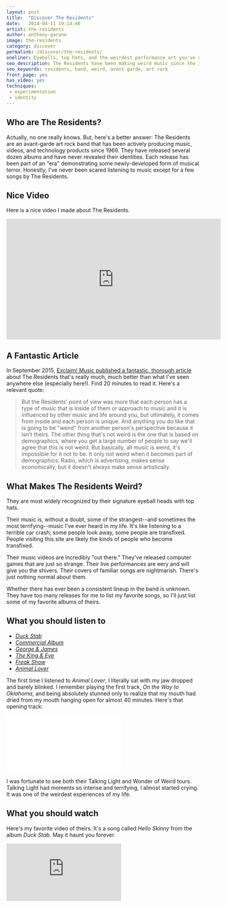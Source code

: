 ```yaml
---
layout: post
title:  "Discover The Residents"
date:   2014-04-11 19:14:46
artist: the-residents
author: anthony-garone
image: the-residents
category: discover
permalink: /discover/the-residents/
oneliner: Eyeballs, top hats, and the weirdest performance art you've never heard.
seo_description: The Residents have been making weird music since the 1960s and continue to terrify listeners to this day.
seo_keywords: residents, band, weird, avant garde, art rock
front_page: yes
has_video: yes
techniques:
 - experimentation
 - identity
---
```

## Who are The Residents?

Actually, no one really knows. But, here's a better answer: The Residents are an avant-garde art rock band that has been actively producing music, videos, and technology products since 1969. They have released several dozen albums and have never revealed their identities. Each release has been part of an “era" demonstrating some newly-developed form of musical terror. Honestly, I've never been scared listening to music except for a few songs by The Residents.

## Nice Video

Here is a nice video I made about The Residents.

<div class="video-wrapper">
<iframe width="560" height="315" src="https://www.youtube.com/embed/pJz_ei_Ns20?rel=0" frameborder="0" allowfullscreen></iframe>
</div>

## A Fantastic Article

In September 2015, [Exclaim! Music published a fantastic, thorough article](http://exclaim.ca/Music/article/residents-more_than_what_ear_hears_coming_from) about The Residents that's really much, much better than what I've seen anywhere else (especially here!). Find 20 minutes to read it. Here's a relevant quote:

> But the Residents' point of view was more that each person has a type of music that is inside of them or approach to music and it is influenced by other music and life around you, but ultimately, it comes from inside and each person is unique. And anything you do like that is going to be "weird" from another person's perspective because it isn't theirs. The other thing that's not weird is the one that is based on demographics, where you get a large number of people to say we'll agree that this is not weird. But basically, all music is weird, it's impossible for it not to be. It only not weird when it becomes part of demographics. Radio, which is advertising, makes sense economically, but it doesn't always make sense artistically.

## What Makes The Residents Weird?

They are most widely recognized by their signature eyeball heads with top hats.

Their music is, without a doubt, some of the strangest--and sometimes the most terrifying--music I've ever heard in my life. It's like listening to a terrible car crash; some people look away, some people are transfixed. People visiting this site are likely the kinds of people who become transfixed.

Their music videos are incredibly "out there." They've released computer games that are just so strange. Their live performances are eery and will give you the shivers. Their covers of familiar songs are nightmarish. There's just nothing normal about them.

Whether there has ever been a consistent lineup in the band is unknown. They have too many releases for me to list my favorite songs, so I'll just list some of my favorite albums of theirs.

## What you should listen to

- *[Duck Stab](http://en.wikipedia.org/wiki/Duck_Stab/Buster_%26_Glen)*
- *[Commercial Album](http://en.wikipedia.org/wiki/Commercial_Album)*
- *[George &amp; James](http://en.wikipedia.org/wiki/George_%26_James)*
- *[The King &amp; Eye](http://en.wikipedia.org/wiki/The_King_%26_Eye)*
- *[Freak Show](http://en.wikipedia.org/wiki/Freak_Show/Freak_Show_Soundtrack)*
- *[Animal Lover](http://en.wikipedia.org/wiki/Animal_Lover)*

The first time I listened to *Animal Lover*, I literally sat with my jaw dropped and barely blinked. I remember playing the first track, *On the Way to Oklahoma*, and being absolutely stunned only to realize that my mouth had dried from my mouth hanging open for almost 40 minutes. Here's that opening track:

<div class="video-wrapper">
<iframe src="//www.youtube.com/embed/-9LsCc2XgJw" frameborder="0" allowfullscreen=""></iframe>
</div>

I was fortunate to see both their Talking Light and Wonder of Weird tours. Talking Light had moments so intense and terrifying, I almost started crying. It was one of the weirdest experiences of my life.

## What you should watch

Here's my favorite video of theirs. It's a song called *Hello Skinny* from the album *Duck Stab*. May it haunt you forever.

<div class="video-wrapper">
<iframe class="youtube-player" type="text/html" src="http://www.youtube.com/embed/AvJiyOPmsJs" allowfullscreen="" frameborder="0"></iframe>
</div>
